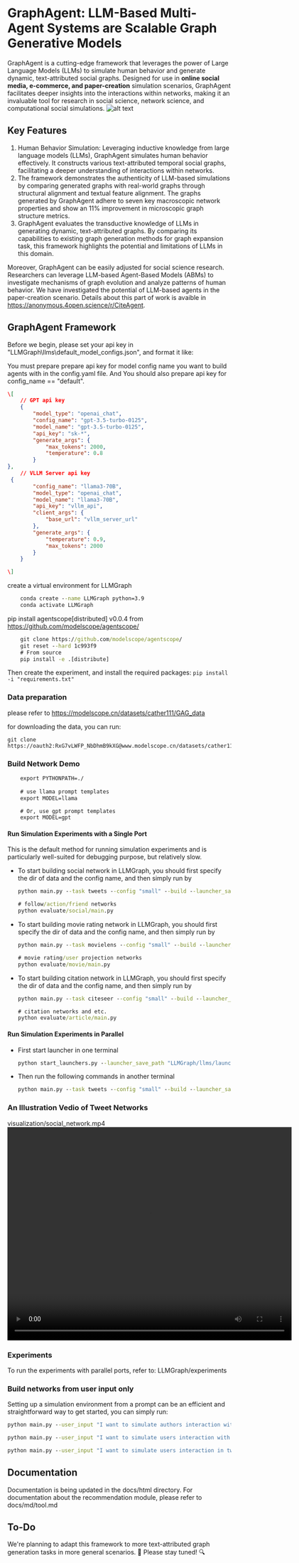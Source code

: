 # GraphAgent: LLM-Based Multi-Agent Systems are Scalable Graph Generative Models
GraphAgent is a cutting-edge framework that leverages the power of Large Language Models (LLMs) to simulate human behavior and generate dynamic, text-attributed social graphs. Designed for use in **online social media, e-commerce, and paper-creation** simulation scenarios, GraphAgent facilitates deeper insights into the interactions within networks, making it an invaluable tool for research in social science, network science, and computational social simulations.
![alt text](image.png)

## Key Features
1. Human Behavior Simulation: Leveraging inductive knowledge from large language models (LLMs), GraphAgent simulates human behavior effectively. It constructs various text-attributed temporal social graphs, facilitating a deeper understanding of interactions within networks. 
2. The framework demonstrates the authenticity of LLM-based simulations by comparing generated graphs with real-world graphs through structural alignment and textual feature alignment. The graphs generated by GraphAgent adhere to seven key macroscopic network properties and show an 11% improvement in microscopic graph structure metrics.
3.  GraphAgent evaluates the transductive knowledge of LLMs in generating dynamic, text-attributed graphs. By comparing its capabilities to existing graph generation methods for graph expansion task, this framework highlights the potential and limitations of LLMs in this domain.

Moreover, GraphAgent can be easily adjusted for social science research. Researchers can leverage LLM-based Agent-Based Models (ABMs) to investigate mechanisms of graph evolution and analyze patterns of human behavior. We have investigated the potential of LLM-based agents in the paper-creation scenario. Details about this part of work is avaible in https://anonymous.4open.science/r/CiteAgent.

## GraphAgent Framework
Before we begin, please set your api key in "LLMGraph\llms\default_model_configs.json", and format it like:

You must prepare prepare api key for model config name you want to build agents with in the config.yaml file.
And You should also prepare api key for config_name == "default".

```json
\[
    // GPT api key
    {
        "model_type": "openai_chat",
        "config_name": "gpt-3.5-turbo-0125",
        "model_name": "gpt-3.5-turbo-0125",
        "api_key": "sk-*",
        "generate_args": {
            "max_tokens": 2000,
            "temperature": 0.8
        }
},
    // VLLM Server api key
 {
        "config_name": "llama3-70B",
        "model_type": "openai_chat",
        "model_name": "llama3-70B",
        "api_key": "vllm_api",
        "client_args": {
            "base_url": "vllm_server_url"
        },
        "generate_args": {
            "temperature": 0.9,
            "max_tokens": 2000
        }
    }

\]
```

create a virtual environment for LLMGraph
```cmd
    conda create --name LLMGraph python=3.9
    conda activate LLMGraph
```

pip install agentscope\[distributed\] v0.0.4 from https://github.com/modelscope/agentscope/
```cmd
    git clone https://github.com/modelscope/agentscope/
    git reset --hard 1c993f9
    # From source
    pip install -e .[distribute]
```

Then create the experiment, and install the required packages:
    ```
    pip install -i "requirements.txt"
    ```

### Data preparation
please refer to https://modelscope.cn/datasets/cather111/GAG_data

for downloading the data, you can run:
```
git clone https://oauth2:RxG7vLWFP_NbDhmB9kXG@www.modelscope.cn/datasets/cather111/GAG_data.git
```


### Build Network Demo
```cmd
    export PYTHONPATH=./
    
    # use llama prompt templates
    export MODEL=llama

    # Or, use gpt prompt templates
    export MODEL=gpt
```

#### Run Simulation Experiments with a Single Port

This is the default method for running simulation experiments and is particularly well-suited for debugging purpose, but relatively slow.

- To start building social network in LLMGraph, you should first specify the dir of data and the config name, and then simply run by
    ```cmd
    python main.py --task tweets --config "small" --build --launcher_save_path "LLMGraph/llms/launcher_info_none.json" # build from synthetic tweet data
    
    # follow/action/friend networks
    python evaluate/social/main.py
    ```

- To start building movie rating network in LLMGraph, you should first specify the dir of data and the config name, and then simply run by
    ```cmd
    python main.py --task movielens --config "small" --build --launcher_save_path "LLMGraph/llms/launcher_info_none.json" # build from synthetic tweet data
    
    # movie rating/user projection networks
    python evaluate/movie/main.py
    ```

- To start building citation network in LLMGraph, you should first specify the dir of data and the config name, and then simply run by
    ```cmd
    python main.py --task citeseer --config "small" --build --launcher_save_path "LLMGraph/llms/launcher_info_none.json"  # build from synthetic tweet data
    
    # citation networks and etc.
    python evaluate/article/main.py
    ```


#### Run Simulation Experiments in Parallel

- First start launcher in one terminal
    ```cmd
    python start_launchers.py --launcher_save_path "LLMGraph/llms/launcher_info.json"
    ```

- Then run the following commands in another terminal
    ```cmd
    python main.py --task tweets --config "small" --build --launcher_save_path "LLMGraph/llms/launcher_info.json"  # build from synthetic tweet data
    ```



### An Illustration Vedio of Tweet Networks
visualization/social_network.mp4
<video width="640" height="480" controls>
  <source src="LLMGraph/experiments" type="video/mp4">
</video>

### Experiments
To run the experiments with parallel ports, refer to:
LLMGraph/experiments

### Build networks from user input only
Setting up a simulation environment from a prompt can be an efficient and straightforward way to get started, you can simply run:
```cmd
python main.py --user_input "I want to simulate authors interaction with papers. I want to generate a highly-clustered citation network with high average degree, with many well-known authors."  --build

python main.py --user_input "I want to simulate users interaction with movies. I want to generate a highly-clustered movie rating network with high average degree."  --build

python main.py --user_input "I want to simulate users interaction in tweet patform. I want to generate a highly-clustered online social networks  with high average degree."  --build

```

## Documentation
Documentation is being updated in the docs/html directory. For documentation about the recommendation module, please refer to docs/md/tool.md


## To-Do
We're planning to adapt this framework to more text-attributed graph generation tasks in more general scenarios. 🚀 Please stay tuned! 🔍